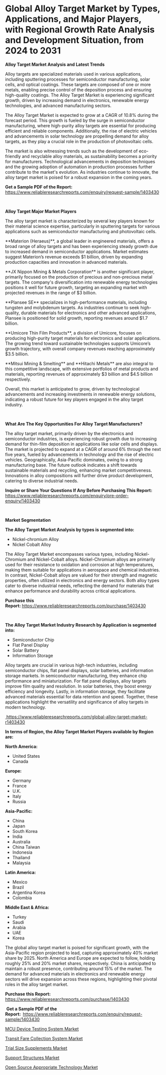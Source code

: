 <p><h1>Global Alloy Target Market by Types, Applications, and Major Players, with Regional Growth Rate Analysis and Development Situation, from 2024 to 2031</h1></p><p><strong>Alloy Target Market Analysis and Latest Trends</strong></p>
<p><p>Alloy targets are specialized materials used in various applications, including sputtering processes for semiconductor manufacturing, solar cells, and optical coatings. These targets are composed of one or more metals, enabling precise control of the deposition process and ensuring high-quality coatings. The Alloy Target Market is experiencing significant growth, driven by increasing demand in electronics, renewable energy technologies, and advanced manufacturing sectors.</p><p>The Alloy Target Market is expected to grow at a CAGR of 10.8% during the forecast period. This growth is fueled by the surge in semiconductor manufacturing, where high-purity alloy targets are essential for producing efficient and reliable components. Additionally, the rise of electric vehicles and advancements in solar technology are propelling demand for alloy targets, as they play a crucial role in the production of photovoltaic cells.</p><p>The market is also witnessing trends such as the development of eco-friendly and recyclable alloy materials, as sustainability becomes a priority for manufacturers. Technological advancements in deposition techniques and the growing adoption of automation in production processes further contribute to the market's evolution. As industries continue to innovate, the alloy target market is poised for a robust expansion in the coming years.</p></p>
<p><strong>Get a Sample PDF of the Report:&nbsp;</strong> <a href="https://www.reliableresearchreports.com/enquiry/request-sample/1403430?utm_campaign=13&utm_medium=2&utm_source=Github&utm_content=ia&utm_term=23102024&utm_id=alloy-target">https://www.reliableresearchreports.com/enquiry/request-sample/1403430</a></p>
<p>&nbsp;</p>
<p><strong>Alloy Target Major Market Players</strong></p>
<p><p>The alloy target market is characterized by several key players known for their material science expertise, particularly in sputtering targets for various applications such as semiconductor manufacturing and photovoltaic cells. </p><p>**Materion (Heraeus)**, a global leader in engineered materials, offers a broad range of alloy targets and has been experiencing steady growth due to increased demand in semiconductor applications. Market estimates suggest Materion’s revenue exceeds $1 billion, driven by expanding production capacities and innovation in advanced materials.</p><p>**JX Nippon Mining & Metals Corporation** is another significant player, primarily focused on the production of precious and non-precious metal targets. The company's diversification into renewable energy technologies positions it well for future growth, targeting an expanding market with projected revenues in the range of $3 billion.</p><p>**Plansee SE** specializes in high-performance materials, including tungsten and molybdenum targets. As industries continue to seek high-quality, durable materials for electronics and other advanced applications, Plansee is positioned for solid growth, reporting revenues around $1.7 billion.</p><p>**Umicore Thin Film Products**, a division of Umicore, focuses on producing high-purity target materials for electronics and solar applications. The growing trend toward sustainable technologies supports Umicore’s growth trajectory, with overall company revenues reaching approximately $3.5 billion.</p><p>**Mitsui Mining & Smelting** and **Hitachi Metals** are also integral to this competitive landscape, with extensive portfolios of metal products and materials, reporting revenues of approximately $3 billion and $4.5 billion respectively. </p><p>Overall, this market is anticipated to grow, driven by technological advancements and increasing investments in renewable energy solutions, indicating a robust future for key players engaged in the alloy target industry.</p></p>
<p>&nbsp;</p>
<p><strong>What Are The Key Opportunities For Alloy Target Manufacturers?</strong></p>
<p><p>The alloy target market, primarily driven by the electronics and semiconductor industries, is experiencing robust growth due to increasing demand for thin-film deposition in applications like solar cells and displays. The market is projected to expand at a CAGR of around 6% through the next five years, fueled by advancements in technology and the rise of electric vehicles. Geographically, Asia-Pacific dominates, owing to a strong manufacturing base. The future outlook indicates a shift towards sustainable materials and recycling, enhancing market competitiveness. Innovations in alloy compositions will further drive product development, catering to diverse industrial needs.</p></p>
<p><strong>Inquire or Share Your Questions If Any Before Purchasing This Report:</strong> <a href="https://www.reliableresearchreports.com/enquiry/pre-order-enquiry/1403430?utm_campaign=13&utm_medium=2&utm_source=Github&utm_content=ia&utm_term=23102024&utm_id=alloy-target">https://www.reliableresearchreports.com/enquiry/pre-order-enquiry/1403430</a></p>
<p>&nbsp;</p>
<p><strong>Market Segmentation</strong></p>
<p><strong>The Alloy Target Market Analysis by types is segmented into:</strong></p>
<p><ul><li>Nickel-chromium Alloy</li><li>Nickel Cobalt Alloy</li></ul></p>
<p><p>The Alloy Target Market encompasses various types, including Nickel-Chromium and Nickel-Cobalt alloys. Nickel-Chromium alloys are primarily used for their resistance to oxidation and corrosion at high temperatures, making them suitable for applications in aerospace and chemical industries. In contrast, Nickel-Cobalt alloys are valued for their strength and magnetic properties, often utilized in electronics and energy sectors. Both alloy types cater to diverse industrial needs, reflecting the demand for materials that enhance performance and durability across critical applications.</p></p>
<p><strong>Purchase this Report:&nbsp;</strong><a href="https://www.reliableresearchreports.com/purchase/1403430?utm_campaign=13&utm_medium=2&utm_source=Github&utm_content=ia&utm_term=23102024&utm_id=alloy-target">https://www.reliableresearchreports.com/purchase/1403430</a></p>
<p>&nbsp;</p>
<p><strong>The Alloy Target Market Industry Research by Application is segmented into:</strong></p>
<p><ul><li>Semiconductor Chip</li><li>Flat Panel Display</li><li>Solar Battery</li><li>Information Storage</li></ul></p>
<p><p>Alloy targets are crucial in various high-tech industries, including semiconductor chips, flat panel displays, solar batteries, and information storage markets. In semiconductor manufacturing, they enhance chip performance and miniaturization. For flat panel displays, alloy targets improve film quality and resolution. In solar batteries, they boost energy efficiency and longevity. Lastly, in information storage, they facilitate advanced materials essential for data retention and speed. Together, these applications highlight the versatility and significance of alloy targets in modern technology.</p></p>
<p><a href="https://www.reliableresearchreports.com/global-alloy-target-market-r1403430?utm_campaign=13&utm_medium=2&utm_source=Github&utm_content=ia&utm_term=23102024&utm_id=alloy-target">&nbsp;https://www.reliableresearchreports.com/global-alloy-target-market-r1403430</a></p>
<p><strong>In terms of Region, the Alloy Target Market Players available by Region are:</strong></p>
<p>
    <p> <strong> North America: </strong>
        <ul>
            <li>United States</li>
            <li>Canada</li>
        </ul>
        </p> 
    <p> <strong> Europe: </strong>
        <ul>
            <li>Germany</li>
            <li>France</li>
            <li>U.K.</li>
            <li>Italy</li>
            <li>Russia</li>
        </ul>
        </p> 
    <p> <strong> Asia-Pacific: </strong>
        <ul>
            <li>China</li>
            <li>Japan</li>
            <li>South Korea</li>
            <li>India</li>
            <li>Australia</li>
            <li>China Taiwan</li>
            <li>Indonesia</li>
            <li>Thailand</li>
            <li>Malaysia</li>
        </ul>
        </p> 
    <p> <strong> Latin America: </strong>
        <ul>
            <li>Mexico</li>
            <li>Brazil</li>
            <li>Argentina Korea</li>
            <li>Colombia</li>
        </ul>
        </p> 
    <p> <strong> Middle East & Africa: </strong>
        <ul>
            <li>Turkey</li>
            <li>Saudi</li>
            <li>Arabia</li>
            <li>UAE</li>
            <li>Korea</li>
        </ul>
    </p>
    </p>
<p><p>The global alloy target market is poised for significant growth, with the Asia-Pacific region projected to lead, capturing approximately 40% market share by 2025. North America and Europe are expected to follow, holding roughly 25% and 20% market shares, respectively. China is anticipated to maintain a robust presence, contributing around 15% of the market. The demand for advanced materials in electronics and renewable energy sectors will drive expansion across these regions, highlighting their pivotal roles in the alloy target market.</p></p>
<p><strong>Purchase this Report: </strong><a href="https://www.reliableresearchreports.com/purchase/1403430?utm_campaign=13&utm_medium=2&utm_source=Github&utm_content=ia&utm_term=23102024&utm_id=alloy-target">https://www.reliableresearchreports.com/purchase/1403430</a></p>
<p>&nbsp;<strong>Get a Sample PDF of the Report:&nbsp;&nbsp;</strong><a href="https://www.reliableresearchreports.com/enquiry/request-sample/1403430?utm_campaign=13&utm_medium=2&utm_source=Github&utm_content=ia&utm_term=23102024&utm_id=alloy-target">https://www.reliableresearchreports.com/enquiry/request-sample/1403430</a></p>
<p><strong></strong></p>
<p><p><a href="https://github.com/maniehilp9ib/Market-Research-Report-List-1/blob/main/mcu-device-testing-system-market.md?utm_campaign=13&utm_medium=2&utm_source=Github&utm_content=ia&utm_term=23102024&utm_id=alloy-target">MCU Device Testing System Market</a></p><p><a href="https://github.com/roydonhol47/Market-Research-Report-List-1/blob/main/transit-fare-collection-system-market.md?utm_campaign=13&utm_medium=2&utm_source=Github&utm_content=ia&utm_term=23102024&utm_id=alloy-target">Transit Fare Collection System Market</a></p><p><a href="https://www.linkedin.com/pulse/market-forecasting-change-global-trial-size-supplements-yiyhf?utm_campaign=13&utm_medium=2&utm_source=Github&utm_content=ia&utm_term=23102024&utm_id=alloy-target">Trial Size Supplements Market</a></p><p><a href="https://issuu.com/reportprime-2/docs/support-structures-market-size-2030_5c56f5cd2a0331?utm_campaign=13&utm_medium=2&utm_source=Github&utm_content=ia&utm_term=23102024&utm_id=alloy-target">Support Structures Market</a></p><p><a href="https://www.linkedin.com/pulse/open-source-appropriate-technology-market-research-report-exploring-feppc?utm_campaign=13&utm_medium=2&utm_source=Github&utm_content=ia&utm_term=23102024&utm_id=alloy-target">Open Source Appropriate Technology Market</a></p></p>